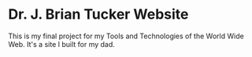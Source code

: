 # Dr. J. Brian Tucker Website

This is my final project for my Tools and Technologies of the World Wide Web. It's a site I built for my dad.
